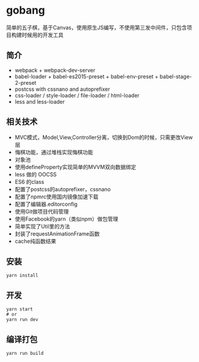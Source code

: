 # gobang
简单的五子棋，基于Canvas，使用原生JS编写，不使用第三发中间件，只包含项目构建时候用的开发工具

## 简介
* webpack + webpack-dev-server
* babel-loader + babel-es2015-preset + babel-env-preset + babel-stage-2-preset
* postcss with cssnano and autoprefixer
* css-loader / style-loader / file-loader / html-loader
* less and less-loader

## 相关技术
* MVC模式，Model,View,Controller分离，切换到Dom的时候，只需更改View层
* 悔棋功能，通过堆栈实现悔棋功能
* 对象池
* 使用defineProperty实现简单的MVVM双向数据绑定
* less 做的 OOCSS
* ES6 的class
* 配置了postcss的autoprefixer，cssnano
* 配置了npmrc使用国内镜像加速下载
* 配置了编辑器.editorconfig
* 使用Git做项目代码管理
* 使用Facebook的yarn（类似npm）做包管理
* 简单实现了Util里的方法
* 封装了requestAnimationFrame函数
* cache纯函数结果

## 安装
```shell
yarn install
```

## 开发
```shell
yarn start
# or
yarn run dev
```

## 编译打包
```shell
yarn run build
```

